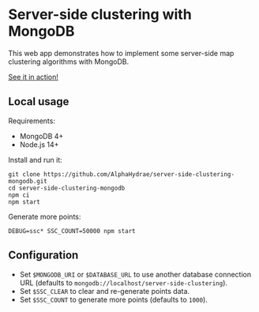 # Server-side clustering with MongoDB

This web app demonstrates how to implement some server-side map clustering algorithms with MongoDB.

[See it in action!](https://ssc-mongodb.herokuapp.com/)



## Local usage

Requirements:

* MongoDB 4+
* Node.js 14+

Install and run it:

    git clone https://github.com/AlphaHydrae/server-side-clustering-mongodb.git
    cd server-side-clustering-mongodb
    npm ci
    npm start

Generate more points:

    DEBUG=ssc* SSC_COUNT=50000 npm start



## Configuration

* Set `$MONGODB_URI` or `$DATABASE_URL` to use another database connection URL (defaults to `mongodb://localhost/server-side-clustering`).
* Set `$SSC_CLEAR` to clear and re-generate points data.
* Set `$SSC_COUNT` to generate more points (defaults to `1000`).
